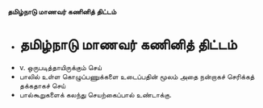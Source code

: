 **தமிழ்நாடு மாணவர் கணினித் திட்டம்**
- # தமிழ்நாடு மாணவர் கணினித் திட்டம்
- v. ஒருபடித்தாயிருக்கும் செய்
- பாலில் உள்ள கொழுப்பணுக்களை உடைப்பதின் மூலம் அதை நன்றாகச் செரிக்கத் தக்கதாகச் செய்
- பால்கூறுகளைக் கலந்து செயற்கைப்பால் உண்டாக்கு.

